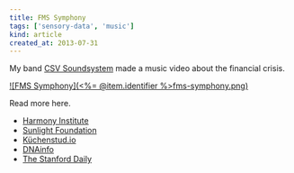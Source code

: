 ```yaml
---
title: FMS Symphony
tags: ['sensory-data', 'music']
kind: article
created_at: 2013-07-31
---
```

My band [CSV Soundsystem](http://csvsoundsystem.com) made a music video
about the financial crisis.

[![FMS Symphony](<%= @item.identifier %>fms-symphony.png)](http://fms.csvsoundsystem.com)

Read more here.

* [Harmony Institute](http://harmony-institute.org/therippleeffect/2013/02/13/hi-data-analysts-make-music-at-bicoastal-datafest/)
* [Sunlight Foundation](http://sunlightfoundation.com/blog/2013/02/04/datafest-amazing-things-can-happen-in-a-very-short-time/)
* [Küchenstud.io](http://www.kuechenstud.io/datenschau/podcast/ds008/)
* [DNAinfo](http://www.dnainfo.com/new-york/20130429/greenpoint/data-driven-band-csv-soundsystem-makes-music-from-spreadsheets)
* [The Stanford Daily](http://www.stanforddaily.com/2013/02/03/stanford-and-columbia-host-bicoastal-datafest/)
